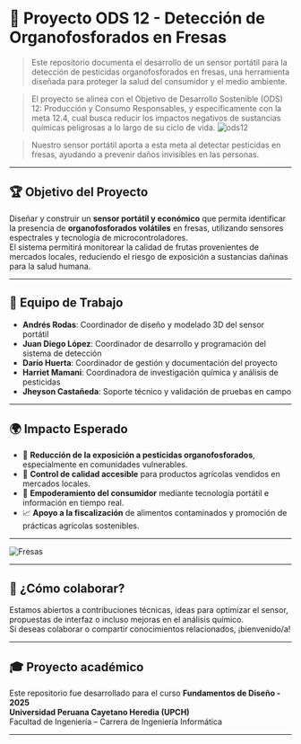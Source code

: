 # 🍓 Proyecto ODS 12 - Detección de Organofosforados en Fresas

> Este repositorio documenta el desarrollo de un sensor portátil para la detección de pesticidas organofosforados en fresas, una herramienta diseñada para proteger la salud del consumidor y el medio ambiente.

> El proyecto se alinea con el Objetivo de Desarrollo Sostenible (ODS) 12: Producción y Consumo Responsables, y específicamente con la meta 12.4, cual busca reducir los impactos negativos de sustancias químicas peligrosas a lo largo de su ciclo de vida.
![ods12](../imagenes/ODS12.JPG)

> Nuestro sensor portátil aporta a esta meta al detectar pesticidas en fresas, ayudando a prevenir daños invisibles en las personas.

---

## 🏆 Objetivo del Proyecto

Diseñar y construir un **sensor portátil y económico** que permita identificar la presencia de **organofosforados volátiles** en fresas, utilizando sensores espectrales y tecnología de microcontroladores.  
El sistema permitirá monitorear la calidad de frutas provenientes de mercados locales, reduciendo el riesgo de exposición a sustancias dañinas para la salud humana.

---

## 👥 Equipo de Trabajo

- **Andrés Rodas**: Coordinador de diseño y modelado 3D del sensor portátil  
- **Juan Diego López**: Coordinador de desarrollo y programación del sistema de detección  
- **Darío Huerta**: Coordinador de gestión y documentación del proyecto  
- **Harriet Mamani**: Coordinadora de investigación química y análisis de pesticidas  
- **Jheyson Castañeda**: Soporte técnico y validación de pruebas en campo  


---

## 🌍 Impacto Esperado

- 🧬 **Reducción de la exposición a pesticidas organofosforados**, especialmente en comunidades vulnerables.
- 🍓 **Control de calidad accesible** para productos agrícolas vendidos en mercados locales.
- 📢 **Empoderamiento del consumidor** mediante tecnología portátil e información en tiempo real.
- 📈 **Apoyo a la fiscalización** de alimentos contaminados y promoción de prácticas agrícolas sostenibles.

---
![Fresas](https://raw.githubusercontent.com/die-go12/GRUPO_1_FUNDAMENTOS_DISE-O/refs/heads/master/FUNDAMENTOS_DE_DISEÑO/imagenes/fresas.jpg)



---
## 🤝 ¿Cómo colaborar?

Estamos abiertos a contribuciones técnicas, ideas para optimizar el sensor, propuestas de interfaz o incluso mejoras en el análisis químico.  
Si deseas colaborar o compartir conocimientos relacionados, ¡bienvenido/a!

---

## 🎓 Proyecto académico

Este repositorio fue desarrollado para el curso **Fundamentos de Diseño - 2025**  
**Universidad Peruana Cayetano Heredia (UPCH)**  
Facultad de Ingeniería – Carrera de Ingeniería Informática

---

